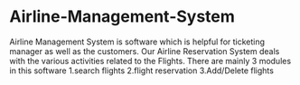 # Airline-Management-System
Airline Management System is software which is helpful for ticketing manager as well as the  customers. Our Airline Reservation System deals with the various activities related  to the Flights. There are mainly 3 modules in this software  1.search flights 2.flight reservation  3.Add/Delete flights
